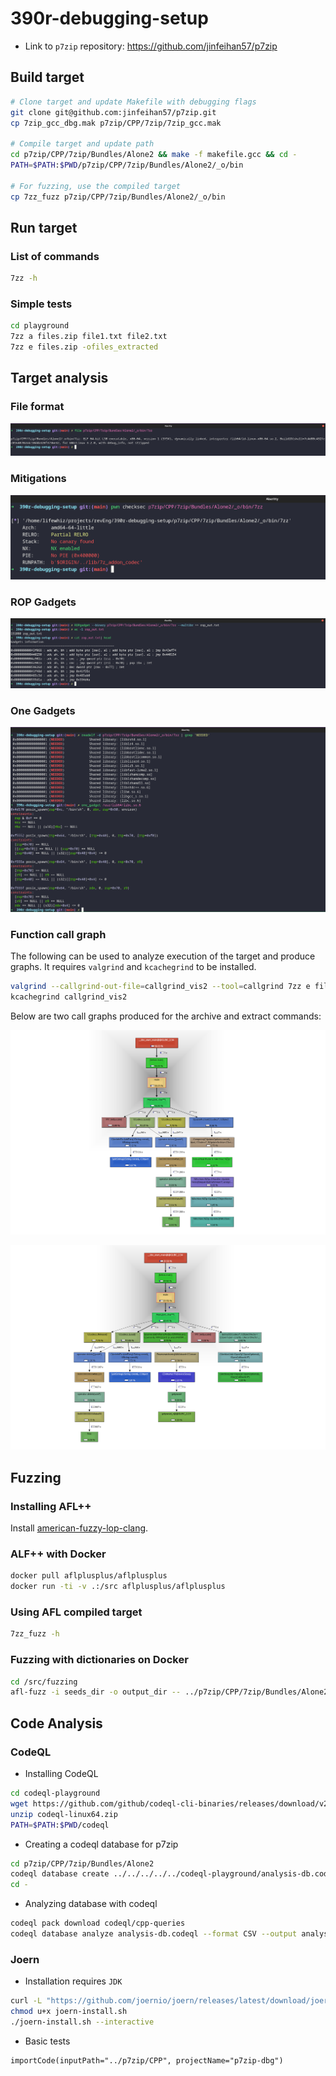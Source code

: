 # 390r-debugging-setup

-   Link to `p7zip` repository: https://github.com/jinfeihan57/p7zip

## Build target

```bash
# Clone target and update Makefile with debugging flags
git clone git@github.com:jinfeihan57/p7zip.git
cp 7zip_gcc_dbg.mak p7zip/CPP/7zip/7zip_gcc.mak

# Compile target and update path
cd p7zip/CPP/7zip/Bundles/Alone2 && make -f makefile.gcc && cd -
PATH=$PATH:$PWD/p7zip/CPP/7zip/Bundles/Alone2/_o/bin

# For fuzzing, use the compiled target
cp 7zz_fuzz p7zip/CPP/7zip/Bundles/Alone2/_o/bin
```

## Run target

### List of commands

```bash
7zz -h
```

### Simple tests

```bash
cd playground
7zz a files.zip file1.txt file2.txt
7zz e files.zip -ofiles_extracted
```

## Target analysis

### File format

![File format](screenshots/file_format.png)

### Mitigations

![Checksec mitigations](screenshots/checksec_mitigations.png)

### ROP Gadgets

![List of ROP Gadgets](screenshots/rop_gadgets.png)

### One Gadgets

![List of One Gadgets](screenshots/one_gadgets.png)

### Function call graph

The following can be used to analyze execution of the target and produce graphs. It requires `valgrind` and `kcachegrind` to be installed.

```bash
valgrind --callgrind-out-file=callgrind_vis2 --tool=callgrind 7zz e files.zip -ofiles_extracted
kcachegrind callgrind_vis2
```

Below are two call graphs produced for the archive and extract commands:

![Zip files](screenshots/func_call_graph1.png)

![Extract files](screenshots/func_call_graph2.png)

## Fuzzing

### Installing AFL++

Install [american-fuzzy-lop-clang](https://github.com/AFLplusplus/AFLplusplus).

### ALF++ with Docker

```bash
docker pull aflplusplus/aflplusplus
docker run -ti -v .:/src aflplusplus/aflplusplus
```

### Using AFL compiled target

```bash
7zz_fuzz -h
```

### Fuzzing with dictionaries on Docker

```bash
cd /src/fuzzing
afl-fuzz -i seeds_dir -o output_dir -- ../p7zip/CPP/7zip/Bundles/Alone2/_o/bin/7zz_fuzz a sample.zip @@
```

## Code Analysis

### CodeQL

-   Installing CodeQL

```bash
cd codeql-playground
wget https://github.com/github/codeql-cli-binaries/releases/download/v2.13.0/codeql-linux64.zip
unzip codeql-linux64.zip
PATH=$PATH:$PWD/codeql
```

-   Creating a codeql database for p7zip

```bash
cd p7zip/CPP/7zip/Bundles/Alone2
codeql database create ../../../../../codeql-playground/analysis-db.codeql -l cpp -c "make -B -f makefile.gcc" --overwrite
cd -
```

-   Analyzing database with codeql

```bash
codeql pack download codeql/cpp-queries
codeql database analyze analysis-db.codeql --format CSV --output analysis.csv
```

### Joern

- Installation requires `JDK`

```bash
curl -L "https://github.com/joernio/joern/releases/latest/download/joern-install.sh" -o joern-install.sh
chmod u+x joern-install.sh
./joern-install.sh --interactive
```

- Basic tests

```joern
importCode(inputPath="../p7zip/CPP", projectName="p7zip-dbg")
```
